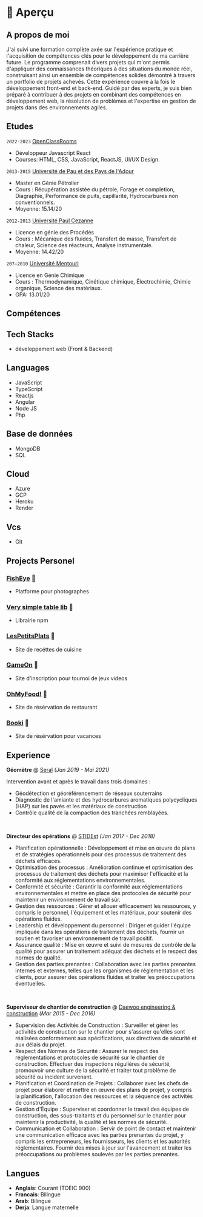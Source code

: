 # 📖 Aperçu

## A propos de moi

J'ai suivi une formation complète axée sur l'expérience pratique et l'acquisition de compétences clés pour le développement de ma carrière future. Le programme comprenait divers projets qui m'ont permis d'appliquer des connaissances théoriques à des situations du monde réel, construisant ainsi un ensemble de compétences solides démontré à travers un portfolio de projets achevés. Cette expérience couvre à la fois le développement front-end et back-end. Guidé par des experts, je suis bien préparé à contribuer à des projets en combinant des compétences en développement web, la résolution de problèmes et l'expertise en gestion de projets dans des environnements agiles.


## Etudes

`2022-2023` [OpenClassRooms](https://openclassrooms.com/)
- Développeur Javascript React
- Courses: HTML, CSS, JavaScript, ReactJS, UI/UX Design.

`2013-2015` [Université de Pau et des Pays de l'Adour](https://www.univ-pau.fr/fr/index.html)
- Master en Génie Pétrolier
- Cours : Récupération assistée du pétrole, Forage et completion, Diagraphie, Performance de puits, capillarité, Hydrocarbures non conventionnels.
- Moyenne: 15.14/20

`2012-2013` [Université Paul Cezanne](https://www.univ-amu.fr/)
- Licence en génie des Procédés
- Cours : Mécanique des fluides, Transfert de masse, Transfert de chaleur, Science des réacteurs, Analyse instrumentale.
- Moyenne: 14.42/20

`207–2010` [Université Mentouri](https://www.umc.edu.dz/index.php/fr/)
- Licence en Génie Chimique
- Cours : Thermodynamique, Cinétique chimique, Électrochimie, Chimie organique, Science des matériaux.
- GPA: 13.01/20

## Compétences

## Tech Stacks
- développement web (Front & Backend)

## Languages
- JavaScript
- TypeScript
- Reactjs
- Angular
- Node JS
- Php

## Base de données
- MongoDB
- SQL

## Cloud
- Azure
- GCP
- Heroku
- Render

## Vcs
- Git

## Projects Personel

### [FishEye](https://iridescent-axolotl-ea3945.netlify.app/) 🔗
- Platforme pour photographes

### [Very simple table lib](https://www.npmjs.com/package/very-simple-table-lib) 🔗
- Librairie npm

### [LesPetitsPlats](https://mosmid.github.io/lespetitsplats/) 🔗
- Site de recéttes de cuisine

### [GameOn](https://mosmid.github.io/GameOn-website-FR/) 🔗
- Site d'inscription pour tournoi de jeux videos

### [OhMyFood!](https://mosmid.github.io/P3/) 🔗
- Site de résérvation de restaurant

### [Booki](https://mosmid.github.io/OCR/) 🔗
- Site de résérvation pour vacances

## Experience

**Géomètre** @ [Seral](https://www.seral-tp.fr/) _(Jan 2019 - Mai 2021)_

Intervention avant et après le travail dans trois domaines :

- Géodétection et géoréférencement de réseaux souterrains
- Diagnostic de l'amiante et des hydrocarbures aromatiques polycycliques (HAP) sur les pavés et les matériaux de construction
- Contrôle qualité de la compaction des tranchées remblayées.

&nbsp;

**Directeur des opérations** @ [STIDEst](https://www.stidest.dz/) _(Jan 2017 - Dec 2018)_

- Planification opérationnelle : Développement et mise en œuvre de plans et de stratégies opérationnels pour des processus de traitement des déchets efficaces.
- Optimisation des processus : Amélioration continue et optimisation des processus de traitement des déchets pour maximiser l'efficacité et la conformité aux réglementations environnementales.
- Conformité et sécurité : Garantir la conformité aux réglementations environnementales et mettre en place des protocoles de sécurité pour maintenir un environnement de travail sûr.
- Gestion des ressources : Gérer et allouer efficacement les ressources, y compris le personnel, l'équipement et les matériaux, pour soutenir des opérations fluides.
- Leadership et développement du personnel : Diriger et guider l'équipe impliquée dans les opérations de traitement des déchets, fournir un soutien et favoriser un environnement de travail positif.
- Assurance qualité : Mise en œuvre et suivi de mesures de contrôle de la qualité pour assurer un traitement adéquat des déchets et le respect des normes de qualité.
- Gestion des parties prenantes : Collaboration avec les parties prenantes internes et externes, telles que les organismes de réglementation et les clients, pour assurer des opérations fluides et traiter les préoccupations éventuelles.

&nbsp;

**Superviseur de chantier de construction** @ [Daewoo engineering & construction](https://m.daewooenc.com/eng/main) _(Mar 2015 - Dec 2016)_

- Supervision des Activités de Construction : Surveiller et gérer les activités de construction sur le chantier pour s'assurer qu'elles sont réalisées conformément aux spécifications, aux directives de sécurité et aux délais du projet.
- Respect des Normes de Sécurité : Assurer le respect des réglementations et protocoles de sécurité sur le chantier de construction. Effectuer des inspections régulières de sécurité, promouvoir une culture de la sécurité et traiter tout problème de sécurité ou incident survenant.
- Planification et Coordination de Projets : Collaborer avec les chefs de projet pour élaborer et mettre en œuvre des plans de projet, y compris la planification, l'allocation des ressources et la séquence des activités de construction.
- Gestion d'Équipe : Superviser et coordonner le travail des équipes de construction, des sous-traitants et du personnel sur le chantier pour maintenir la productivité, la qualité et les normes de sécurité.
- Communication et Collaboration : Servir de point de contact et maintenir une communication efficace avec les parties prenantes du projet, y compris les entrepreneurs, les fournisseurs, les clients et les autorités réglementaires. Fournir des mises à jour sur l'avancement et traiter les préoccupations ou problèmes soulevés par les parties prenantes.

## Langues

- **Anglais**: Courant (TOEIC 900)
- **Francais**: Bilingue
- **Arab**: Bilingue
- **Derja**: Langue maternelle